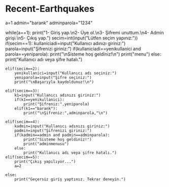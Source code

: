 # Recent-Earthquakes
a=1
admin="barank"
adminparola="1234"

while(a==1):
    print("1- Giriş yap.\n2- Üye ol.\n3- Şifremi unuttum.\n4- Admin girişi.\n5- Çıkış yap.")
    secim=int(input("Lütfen seçim yapınız:"))
    if(secim==1):
        kullaniciadi=input("Kullanıcı adınızı giriniz:")
        parola=input("Şifrenizi giriniz:")
        if(kullaniciadi==yenikullanici and parola==yeniparola):
            print("\nSisteme hoş geldiniz!\n")
            print("menu")
        else:
            print("Kullanıcı adı veya şifre hatalı.")
             
    elif(secim==2):
        yenikullanici=input("Kullanıcı adı seçiniz:")
        yeniparola=input("Şifre seçiniz:")
        print("\nBaşarıyla kaydoldunuz!\n")
        
    elif(secim==3):
        k1=input("Kullanıcı adınızı giriniz:")
        if(k1==yenikullanici):
            print("Şifreniz:",yeniparola)
        elif(k1=="barank"):
            print("\nŞifreniz:",adminparola,"\n")
            
    elif(secim==4):
        kadmin=input("Kullanıcı adınızı giriniz:")
        padmin=input("Şifrenizi giriniz:")
        if(kadmin==admin and padmin==adminparola):
            print("Sisteme hoş geldiniz!")
            print("adminmenusu")
        else:
            print("Kullanıcı adı veya şifre hatalı.")
    elif(secim==5):
        print("Çıkış yapılıyor...")
        a=2
    
    else:
        print("Geçersiz giriş yaptınız. Tekrar deneyin.")
